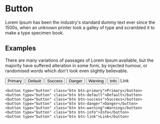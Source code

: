 # Button

Lorem Ipsum has been the industry's standard dummy text ever since the 1500s, when an unknown printer took a galley of type and scrambled it to make a type specimen book.

## Examples

There are many variations of passages of Lorem Ipsum available, but the majority have suffered alteration in some form, by injected humour, or randomised words which don't look even slightly believable.

<div className="bd-example flex-container">
    <button type="button" class="btn btn-primary">Primary</button>
    <button type="button" class="btn btn-default">Default</button>
    <button type="button" class="btn btn-success">Success</button>
    <button type="button" class="btn btn-danger">Danger</button>
    <button type="button" class="btn btn-warning">Warning</button>
    <button type="button" class="btn btn-info">Info</button>
    <a>Link</a>
</div>

```
<button type="button" class="btn btn-primary">Primary</button>
<button type="button" class="btn btn-default">Default</button>
<button type="button" class="btn btn-success">Success</button>
<button type="button" class="btn btn-danger">Danger</button>
<button type="button" class="btn btn-warning">Warning</button>
<button type="button" class="btn btn-info">Info</button>
<button type="button" class="btn btn-link">Link</button>
```